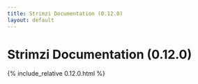 ```yaml
---
title: Strimzi Documentation (0.12.0)
layout: default
---
```


<h1>Strimzi Documentation (0.12.0)</h1>

{% include_relative 0.12.0.html %}
